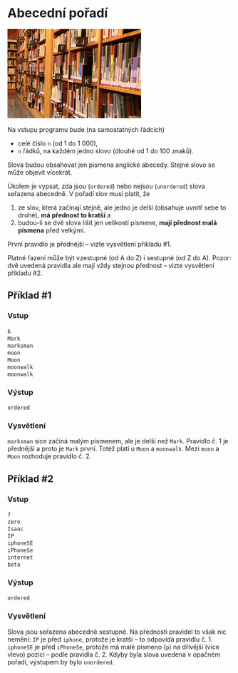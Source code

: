 # Abecední pořadí

<img src="cover.webp" height="200" alt="ilustrace"/>

Na vstupu programu bude (na samostatných řádcích)

- celé číslo `n` (od 1 do 1 000),
- `n` řádků, na každém jedno slovo (dlouhé od 1 do 100 znaků).

Slova budou obsahovat jen písmena anglické abecedy. Stejné slovo se může objevit vícekrát.

Úkolem je vypsat, zda jsou (`ordered`) nebo nejsou (`unordered`) slova seřazena abecedně. V pořadí slov musí platit, že

1. ze slov, která začínají stejně, ale jedno je delší (obsahuje uvnitř sebe to druhé), **má přednost to kratší** a
2. budou-li se dvě slova lišit jen velikostí písmene, **mají přednost malá písmena** před velkými.

První pravidlo je přednější – vizte vysvětlení příkladu #1.

Platné řazení může být vzestupné (od A do Z) i sestupné (od Z do A). Pozor: dvě uvedená pravidla ale mají vždy stejnou
přednost – vizte vysvětlení příkladu #2.

## Příklad #1

### Vstup

```
6
Mark
marksman
moon
Moon
moonwalk
moonwalk
```

### Výstup

```
ordered
```

<div style="page-break-after: always;"></div>

### Vysvětlení

`marksman` sice začíná malým písmenem, ale je delší než `Mark`. Pravidlo č. 1 je přednější a proto je `Mark` první.
Totéž platí u `Moon` a `moonwalk`. Mezi `moon` a `Moon` rozhoduje pravidlo č. 2.

## Příklad #2

### Vstup

```
7
zero
Isaac
IP
iphoneSE
iPhoneSe
internet
beta
```

### Výstup

```
ordered
```

### Vysvětlení

Slova jsou seřazena abecedně sestupně. Na přednosti pravidel to však nic nemění: `IP` je před `iphone`, protože je
kratší – to odpovídá pravidlu č. 1. `iphoneSE` je před `iPhoneSe`, protože má malé písmeno (`p`) na dřívější
(více vlevo) pozici – podle pravidla č. 2. Kdyby byla slova uvedena v opačném pořadí, výstupem by bylo `unordered`.
